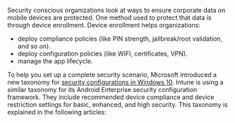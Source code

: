 Security conscious organizations look at ways to ensure corporate data on mobile devices are protected. One method used to protect that data is through device enrollment. Device enrollment helps organizations:

- deploy compliance policies (like PIN strength, jailbreak/root validation, and so on).
- deploy configuration policies (like WIFI, certificates, VPN).
- manage the app lifecycle.

To help you set up a complete security scenario, Microsoft introduced a new taxonomy for [security configurations in Windows 10](https://aka.ms/secconframework). Intune is using a similar taxonomy for its Android Enterprise security configuration framework. They include recommended device compliance and device restriction settings for basic, enhanced, and high security. This taxonomy is explained in the following articles: